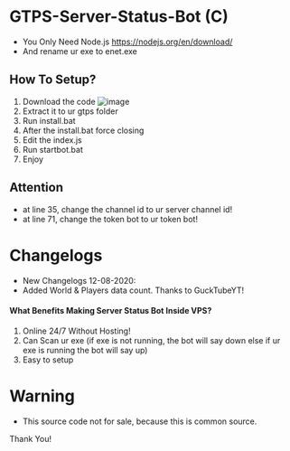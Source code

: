 # GTPS-Server-Status-Bot (C)
* You Only Need Node.js https://nodejs.org/en/download/
* And rename ur exe to enet.exe
## How To Setup?
 1. Download the code
 ![image](https://cdn.discordapp.com/attachments/703227581259841607/742316353616085062/Screenshot_2020-08-10-16-37-19-878_com.microsoft.rdc.android.png)
 2. Extract it to ur gtps folder
 2. Run install.bat
 3. After the install.bat force closing
 4. Edit the index.js
 5. Run startbot.bat
 6. Enjoy
## Attention
 * at line 35, change the channel id to ur server channel id!
 * at line 71, change the token bot to ur token bot!
# Changelogs
 * New Changelogs 12-08-2020: 
  * Added World & Players data count. Thanks to GuckTubeYT!
#### What Benefits Making Server Status Bot Inside VPS?
 1. Online 24/7 Without Hosting!
 2. Can Scan ur exe (if exe is not running, the bot will say down else if ur exe is running the bot will say up)
 3. Easy to setup

# Warning
* This source code not for sale, because this is common source.

Thank You!
